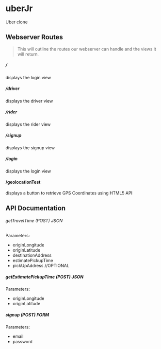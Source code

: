 # uberJr
Uber clone

## Webserver Routes
>This will outline the routes our webserver can handle and the views it will return.

##### /
displays the login view

##### /driver
displays the driver view

##### /rider
displays the rider view

##### /signup
displays the signup view

##### /login
displays the login view

#### /geolocationTest
displays a button to retrieve GPS Coordinates using HTML5 API


## API Documentation

###### getTravelTime (POST) JSON
Parameters:
* originLongitude
* originLatitude
* destinationAddress
* estimatePickupTime
* pickUpAddress //OPTIONAL

##### getEstimatePickupTime (POST) JSON
Parameters:
* originLongitude
* originLatitude

##### signup (POST) FORM
Parameters:
* email
* password
